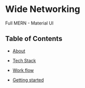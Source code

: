 # Wide Networking
Full MERN - Material UI

## Table of Contents
* [About](#about)

* [Tech Stack](#tech-stack)

* [Work flow](#work-flow)

* [Getting started](#getting-started)

